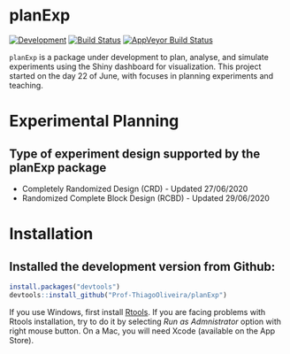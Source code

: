 # planExp

[![Development](https://img.shields.io/badge/development-active-blue.svg)](https://img.shields.io/badge/development-active-blue.svg)
[![Build Status](https://travis-ci.org/Prof-ThiagoOliveira/planExp.svg?branch=master)](https://travis-ci.org/Prof-ThiagoOliveira/planExp)
[![AppVeyor Build
Status](https://ci.appveyor.com/api/projects/status/fva5so5gjy23sir5/branch/master?svg=true)](https://ci.appveyor.com/project/Prof-ThiagoOliveira/planExp)


`planExp` is a package under development to plan, analyse, and simulate experiments using the Shiny dashboard for visualization. This project started on the day 22 of June, with focuses in planning experiments and teaching.

# Experimental Planning

## Type of experiment design supported by the planExp package
 * Completely Randomized Design (CRD) - Updated 27/06/2020
 * Randomized Complete Block Design (RCBD) - Updated 29/06/2020

# Installation

## Installed the development version from Github:

``` r
install.packages("devtools")
devtools::install_github("Prof-ThiagoOliveira/planExp")
```

If you use Windows, first install
[Rtools](https://CRAN.R-project.org/bin/windows/Rtools/). If you are
facing problems with Rtools installation, try to do it by selecting *Run
as Admnistrator* option with right mouse button. On a Mac, you will need
Xcode (available on the App Store).
